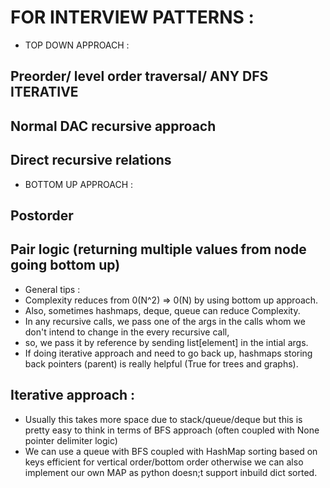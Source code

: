 # FOR INTERVIEW PATTERNS :
* TOP DOWN APPROACH :
## Preorder/ level order traversal/ ANY DFS ITERATIVE
## Normal DAC recursive approach
## Direct recursive relations
* BOTTOM UP APPROACH :
## Postorder
## Pair logic (returning multiple values from node going bottom up)
* General tips :
* Complexity reduces from 0(N^2) => 0(N) by using bottom up approach.
* Also, sometimes hashmaps, deque, queue can reduce Complexity.
* In any recursive calls, we pass one of the args in the calls whom we don't intend to change in the every recursive call,
* so, we pass it by reference by sending list[element] in the intial args.
* If doing iterative approach and need to go back up, hashmaps storing back pointers (parent) is really helpful
(True for trees and graphs).    
## Iterative approach :   
* Usually this takes more space due to stack/queue/deque but this is pretty easy to think in terms of BFS approach (often coupled with None pointer delimiter logic) 
* We can use a queue with BFS coupled with HashMap sorting based on keys efficient for vertical order/bottom order otherwise we can also implement our own MAP as python doesn;t
support inbuild dict sorted.
